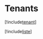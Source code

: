 # Tenants

[!include[tenant](tenants.tenant.autogen.md)]

[!include[liste](tenants.liste.autogen.md)]











































































